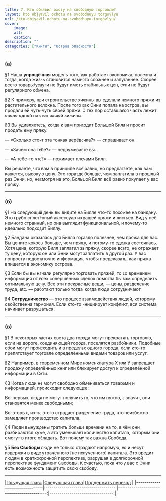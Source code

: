 ```yaml
---
title: 7. Кто объявил охоту на свободную торговлю?
layout: kto objyavil ochotu na svobodnuyu torgovlyu
url: /kto-objyavil-ochotu-na-svobodnuyu-torgovlyu/
cover:
    image:
    alt: 
    caption: 
description: ""
categories: ["Книги", "Остров опасности"]
---
```


### <h3>(а)</h3>

§1 Наша **упрощённая** модель того, как работает экономика, полезна и тогда, когда жизнь становится намного сложнее и запутаннее. Скорее всего товары/услуги не будут иметь стабильных цен, если не будут регулярного обмена.

§2 К примеру, при строительстве хижины вы сделали немного пряжи из растительного волокна. После того как Энни попала на остров, вы продали ей чуть-чуть своей пряжи. С тех пор оставшаяся часть лежит около одной из стен вашей хижины.

§3 Вы удивляетесь, когда к вам приходит Большой Билл и просит продать ему пряжу.

— «Сколько стоит эта тонкая верёвочка?» — спрашивает он. 

— «Зачем она тебе?» — недоумеваете вы.

— «А тебе-то что?» — пожимает плечами Билл.

Вы решаете, что вам в принципе всё равно, но предлагаете, как вам кажется, высокую цену. Это гораздо больше, чем заплатила в прошлый раз Энни, но, несмотря на это, Большой Билл всё равно покупает у вас пряжу.

-----

### <h3>(б)</h3>

§1 На следующий день вы видите на Билле что-то похожее на бандану. Это грубо сплетённый аксессуар из вашей пряжи и листьев. Вид у неё немного странный, но она выглядит функциональной, и почему-то идеально подходит Биллу.

§2 Бандана оказалась для Билла гораздо полезнее, чем пряжа для вас. Вы цените кокосы больше, чем пряжу, и потому-то сделка состоялась. Хотя цена, которую Билл заплатил за пряжу, скорее всего, не отражает ту цену, которую он или Энни могут заплатить в другой раз. У вас попросту недостаточно информации, чтобы предсказать, как пряжа впишется в экономику острова.

§3 Если бы вы начали регулярно торговать пряжей, то со временем информация от всех совершённых сделок помогла бы вам определить оптимальную цену. Все эти прекрасные вещи, — цены, разделение труда, etc. — работают только тогда, когда люди сотрудничают.

§4 **Сотрудничество** — это процесс взаимодействия людей, которому свойственна гармония. Если кто-то инициирует конфликт, вся система начинает разрушаться.

-----

### <h3>(в)</h3>


§1 В некоторых частях света два города могут прекратить торговлю, если на дороге, соединяющей города, поселятся разбойники. Подобные сбои могут происходить и в пределах одного города, если кто-то препятствует торговле определёнными видами товаров или услуг.

§2 Например, в современном Мире номенклатура Х или У запрещает продажу определённых книг или блокирует доступ к определённой информации в Сети.

§3 Когда люди не могут свободно обмениваться товарами и информацией, происходит следующее:

Во-первых, люди не могут получить то, что им нужно, а значит, они становятся менее свободными;

Во-вторых, из-за этого страдает разделение труда, что неизбежно замедляет производство капитала.

§4 Люди вынуждены тратить больше времени на то, в чём они разбираются хуже, а это уменьшает количество капитала, которым они смогут в итоге обладать. Вот почему так важна Свобода.

§5 **Без Свободы** люди не только страдают напрямую, но и несут издержки в виде утраченного [не полученного] капитала. Это вредит людям в краткосрочной перспективе, разрушая в долгосрочной перспективе фундамент Свободы. К счастью, пока что у вас с Энни есть возможность защитить свою свободу.


-----

|[Прыдущая глава](/emergenciya-rynka-neizbezhna/) |[Следующая глава](/otnosheniya-win-win-kapitalizm/)| [Поддержать перевод](/0-ostrov-opasnosti/#h3поддержать-работуh3)    |
|-------------------------------|:-----------------------------------:|------------------------------------------:|--------------------------------:|